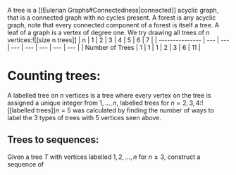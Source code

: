 
A tree is a [[Eulerian Graphs#Connectedness|connected]] acyclic graph, that is a connected graph with no cycles present. A forest is any acyclic graph, note that every connected component of a forest is itself a tree. A leaf of a graph is a vertex of degree one. We try drawing all trees of $n$ vertices:![[size n trees]]
| n               | 1   | 2   | 3   | 4   | 5   | 6   | 7   |
| --------------- | --- | --- | --- | --- | --- | --- | --- |
| Number of Trees | 1   | 1   | 1   | 2   | 3   | 6   | 11  |


# Counting trees:

A labelled tree on $n$ vertices is a tree where every vertex on the tree is assigned a unique integer from $1,\dots,n$, labelled trees for $n=2,3,4$:![[labelled trees]]$n=5$ was calculated by finding the number of ways to label the 3 types of trees with $5$ vertices seen above.

## Trees to sequences:
Given a tree $T$ with vertices labelled $1,2,\dots,n$ for $n\geq3$, construct a sequence of 
